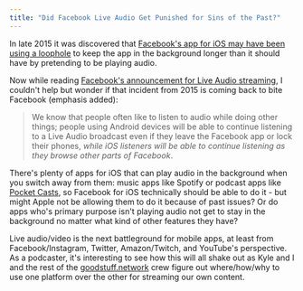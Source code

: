 ```yaml
---
title: "Did Facebook Live Audio Get Punished for Sins of the Past?"
---
```

<p>In late 2015 it was discovered that <a href="https://daringfireball.net/linked/2015/10/26/facebook-app">Facebook's app for iOS may have been using a loophole</a> to keep the app in the background longer than it should have by pretending to be playing audio.</p>
<p>Now while reading <a href="https://media.fb.com/2016/12/20/introducing-live-audio/">Facebook's announcement for Live Audio streaming</a>, I couldn't help but wonder if that incident from 2015 is coming back to bite Facebook (emphasis added):</p>
<blockquote><p>
  We know that people often like to listen to audio while doing other things; people using Android devices will be able to continue listening to a Live Audio broadcast even if they leave the Facebook app or lock their phones, <em>while iOS listeners will be able to continue listening as they browse other parts of Facebook</em>.
</p></blockquote>
<p>There's plenty of apps for iOS that can play audio in the background when you switch away from them: music apps like Spotify or podcast apps like <a href="https://itunes.apple.com/us/app/pocket-casts/id414834813?mt=8&amp;at=10l4Ki">Pocket Casts</a>, so Facebook for iOS technically should be able to do it - but might Apple not be allowing them to do it because of past issues? Or do apps who's primary purpose isn't playing audio not get to stay in the background no matter what kind of other features they have?</p>
<p>Live audio/video is the next battleground for mobile apps, at least from Facebook/Instagram, Twitter, Amazon/Twitch, and YouTube's perspective. As a podcaster, it's interesting to see how this will all shake out as Kyle and I and the rest of the <a href="https://goodstuff.network">goodstuff.network</a> crew figure out where/how/why to use one platform over the other for streaming our own content.</p>
